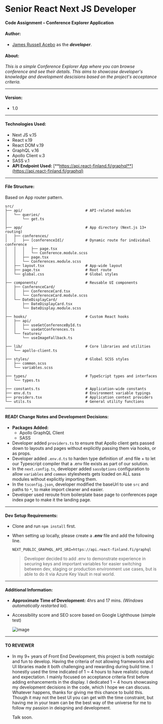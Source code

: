 
# Senior React Next JS Developer
#### Code Assignment – Conference Explorer Application


#### **Author**:  
- [James Russell Acebo](https://www.linkedin.com/in/jamesrussellacebo/) as the _**developer**_.

#### About:
_This is a simple Conference Explorer App where you can browse 
  conference and see their details. 
  This aims to showcase developer's knowledge and development descisions 
  based on the project's acceptance criteria._
  
---
  
#### **Version**: 
 - 1.0

---

#### **Technologies Used:**
   - Next JS v.15
   - React v.19
   - React DOM v.19
   - GraphQL v.16
   - Apollo Client v.3
   - SASS v.1
   - **API Endpoint Used:** [**https://api.react-finland.fi/graphql**](https://api.react-finland.fi/graphql)

---

#### **File Structure:**
Based on App router pattern.

    src/
    ├── api/                             # API-related modules
    │   └── queries/
    │       └── get.ts
    │
    ├── app/                             # App directory (Next.js 13+ routing)
    │   ├── conferences/
    │   │   ├── [conferenceId]/          # Dynamic route for individual conference
    │   │   │   ├── page.tsx
    │   │   │   └── Conference.module.scss
    │   │   ├── page.tsx
    │   │   └── Conferences.module.scss
    │   ├── layout.tsx                   # App-wide layout
    │   ├── page.tsx                     # Root route
    │   └── global.css                   # Global styles
    │
    ├── components/                      # Reusable UI components
    │   ├── ConferenceCard/
    │   │   ├── ConferenceCard.tsx
    │   │   └── ConferenceCard.module.scss
    │   └── DateDisplayCard/
    │       ├── DateDisplayCard.tsx
    │       └── DateDisplay.module.scss
    │
    ├── hooks/                           # Custom React hooks
    │   ├── api/
    │   │   ├── useGetConferenceById.ts
    │   │   └── useGetConferences.ts
    │   └── features/
    │       └── useImageFallback.ts
    │
    ├── lib/                             # Core libraries and utilities
    │   └── apollo-client.ts
    │
    ├── styles/                          # Global SCSS styles
    │   ├── common.scss
    │   └── variables.scss
    │
    ├── types/                           # TypeScript types and interfaces
    │   └── types.ts
    │
    ├── constants.ts                     # Application-wide constants
    ├── env.d.ts                         # Environment variable typings
    ├── providers.tsx                    # Application context providers
    └── utils.ts                         # General utility functions

---

#### READ! **Change Notes and Development Decisions:**
  - **Packages Added:**
      - Apollo GraphQL Client
      - SASS
  - Developer added `providers.ts` to ensure that Apollo client gets passed down to layouts and
    pages without explicitly passing them via hooks, or as props.
  - Developer added `.env.d.ts` to harden type definition of .end file + to let our Typescript compiler that a .env file exists
    as part of our solution.
  - In the `next.config.ts`, developer added `sassOptions` configuration to allow `variables` and `common` stylesheets
    gets loaded on ALL sass modules without explicitly importing them.
  - In the `tsconfig.json`, developer modified the baseUrl to use `src` and paths to `*`, to make import cleaner and easier.
  - Developer used reroute from boilerplate base page to conferences page index page to make it the landing page.
---

#### Dev Setup Requirements:
   - Clone and run `npm install` first.
   - When setting up locally, please create a **.env** file and add the following line. </br>

     `NEXT_PUBLIC_GRAPHQL_API_URI=https://api.react-finland.fi/graphql`

     > Developer decided to add .env to demonstrate experience in securing keys and important variables
       for easier switching between dev, staging or production environment use cases, but is able to
       do it via Azure Key Vault in real world.

---

#### Additional Information: 
- **Approximate Time of Development:** 4hrs and 17 mins. _(Windows automatically restarted lol)_.
- Accessibility score and SEO score based on Google Lighthouse (simple test)
  
  ![image](https://github.com/user-attachments/assets/a4456ed7-2077-4769-8ff0-3913387bb1f5)

---

#### TO REVIEWER
  - In my 9+ years of Front End Development, this project is both nostalgic and fun to develop. 
    Having the criteria of not allowing frameworks and UI libraries made it both challenging and rewarding during build time.
    I honestly used the time indicated of 1 ~ 4 hours to have realistic output and expectation. I mainly focused on acceptance criteria first
    before adding enhancements in the display. I dedicated 1 ~ 4 hours showcasing my development decisions in the code, which 
    I hope we can discuss. Whatever happens, thanks for giving me this chance to build this. Though it may not the best UI you can get with the time constraint,
    but having me in your team can be the best way of the universe for me to follow my passion in deisgning and development.
    
    Talk soon. 

